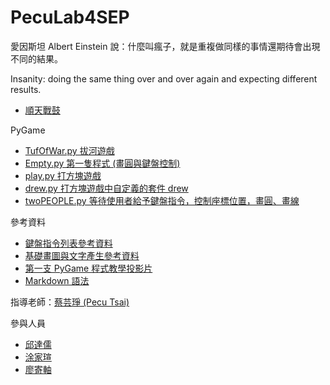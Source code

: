 # PecuLab4SEP

愛因斯坦 Albert Einstein 說：什麼叫瘋子，就是重複做同樣的事情還期待會出現不同的結果。

Insanity: doing the same thing over and over again and expecting different results.

- [順天戰鼓](https://pecu.github.io/PecuLab4SEP/drum)

PyGame

- [TufOfWar.py 拔河遊戲](https://raw.githubusercontent.com/pecu/PecuLab4SEP/main/Pecu/TufOfWar.py)
- [Empty.py 第一隻程式 (畫圓與鍵盤控制)](https://raw.githubusercontent.com/pecu/PecuLab4SEP/main/Pecu/Empty.py)
- [play.py 打方塊遊戲](https://raw.githubusercontent.com/pecu/PecuLab4SEP/main/Pecu/play.py)
- [drew.py 打方塊遊戲中自定義的套件 drew](https://github.com/pecu/PecuLab4SEP/blob/main/Pecu/drew.py)
- [twoPEOPLE.py 等待使用者給予鍵盤指令，控制座標位置，畫圓、畫線](https://raw.githubusercontent.com/pecu/PecuLab4SEP/main/Pecu/twoPEOPLE.py)

參考資料

- [鍵盤指令列表參考資料](https://www.itread01.com/content/1542763383.html)
- [基礎畫圖與文字產生參考資料](https://ithelp.ithome.com.tw/articles/10232170?sc=pt)
- [第一支 PyGame 程式教學投影片](https://docs.google.com/presentation/d/e/2PACX-1vSc3BLsuCWPCbs8sUBTqLevmpKjURa78ea8HH1WZE0d9O1f7Eh9p9rGUutqt-ooaKbyQyhk2OwNXjBN/pub?start=false&loop=false&delayms=3000)
- [Markdown 語法](https://markdown.tw/)

指導老師：[蔡芸琤 (Pecu Tsai)](https://pecu.github.io/PecuLab4SEP/Pecu/)

參與人員

- [邱達儒](https://pecu.github.io/PecuLab4SEP/邱達儒/)
- [涂家瑄](https://pecu.github.io/PecuLab4SEP/涂家瑄/)
- [廖寄軸](https://pecu.github.io/PecuLab4SEP/廖寄軸/)